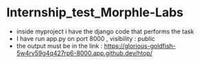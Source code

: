 # Internship_test_Morphle-Labs

- inside myproject i have the django code that performs the task
- I have run app.py on port 8000 , visibility : public
- the output must be in the link : https://glorious-goldfish-5w4rv59g4q427rp6-8000.app.github.dev/htop/
  
